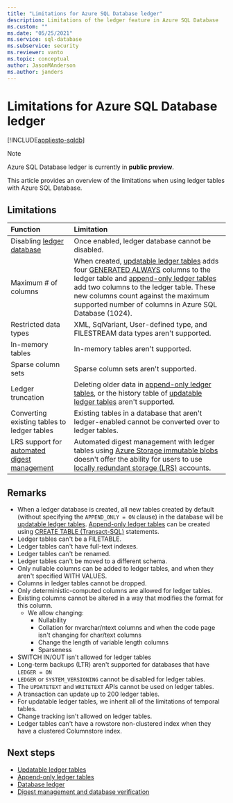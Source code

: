 ```yaml
---
title: "Limitations for Azure SQL Database ledger"
description: Limitations of the ledger feature in Azure SQL Database
ms.custom: ""
ms.date: "05/25/2021"
ms.service: sql-database
ms.subservice: security
ms.reviewer: vanto
ms.topic: conceptual
author: JasonMAnderson
ms.author: janders
---
```


# Limitations for Azure SQL Database ledger

[!INCLUDE[appliesto-sqldb](../includes/appliesto-sqldb.md)]

> [!NOTE]
> Azure SQL Database ledger is currently in **public preview**.

This article provides an overview of the limitations when using ledger tables with Azure SQL Database.  

## Limitations

| Function | Limitation |
| :--- | :--- |
| Disabling [ledger database](ledger-database-ledger.md)   | Once enabled, ledger database cannot be disabled. |
| Maximum # of columns | When created, [updatable ledger tables](ledger-updatable-ledger-tables.md) adds four [GENERATED ALWAYS](/sql/t-sql/statements/create-table-transact-sql#generate-always-columns) columns to the ledger table and [append-only ledger tables](ledger-append-only-ledger-tables.md) add two columns to the ledger table. These new columns count against the maximum supported number of columns in Azure SQL Database (1024). |
| Restricted data types | XML, SqlVariant, User-defined type, and FILESTREAM data types aren't supported. |
| In-memory tables | In-memory tables aren't supported. |
| Sparse column sets | Sparse column sets aren't supported. |
| Ledger truncation | Deleting older data in [append-only ledger tables](ledger-append-only-ledger-tables.md), or the history table of [updatable ledger tables](ledger-updatable-ledger-tables.md) aren't supported. |
| Converting existing tables to ledger tables | Existing tables in a database that aren't ledger-enabled cannot be converted over to ledger tables. |
|LRS support for [automated digest management](ledger-digest-management-and-database-verification.md) | Automated digest management with ledger tables using [Azure Storage immutable blobs](../../storage/blobs/storage-blob-immutable-storage.md) doesn't offer the ability for users to use [locally redundant storage (LRS)](../../storage/common/storage-redundancy.md#locally-redundant-storage) accounts.|

## Remarks

- When a ledger database is created, all new tables created by default (without specifying the `APPEND_ONLY = ON` clause) in the database will be [updatable ledger tables](ledger-updatable-ledger-tables.md). [Append-only ledger tables](ledger-append-only-ledger-tables.md) can be created using [CREATE TABLE (Transact-SQL)](/sql/t-sql/statements/create-table-transact-sql) statements.
- Ledger tables can't be a FILETABLE.
- Ledger tables can't have full-text indexes.
- Ledger tables can't be renamed.
- Ledger tables can't be moved to a different schema.
- Only nullable columns can be added to ledger tables, and when they aren't specified WITH VALUES.
- Columns in ledger tables cannot be dropped.
- Only deterministic-computed columns are allowed for ledger tables.
- Existing columns cannot be altered in a way that modifies the format for this column.
  - We allow changing:
    - Nullability
    - Collation for nvarchar/ntext columns and when the code page isn't changing for char/text columns
    - Change the length of variable length columns
    - Sparseness
- SWITCH IN/OUT isn't allowed for ledger tables
- Long-term backups (LTR) aren't supported for databases that have `LEDGER = ON`
- `LEDGER` or `SYSTEM_VERSIONING` cannot be disabled for ledger tables.
- The `UPDATETEXT` and `WRITETEXT` APIs cannot be used on ledger tables.
- A transaction can update up to 200 ledger tables.
- For updatable ledger tables, we inherit all of the limitations of temporal tables.
- Change tracking isn't allowed on ledger tables.
- Ledger tables can't have a rowstore non-clustered index when they have a clustered Columnstore index.

## Next steps

- [Updatable ledger tables](ledger-updatable-ledger-tables.md)   
- [Append-only ledger tables](ledger-append-only-ledger-tables.md)   
- [Database ledger](ledger-database-ledger.md)   
- [Digest management and database verification](ledger-digest-management-and-database-verification.md)   
